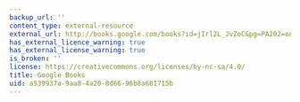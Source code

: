 ```yaml
---
backup_url: ''
content_type: external-resource
external_url: http://books.google.com/books?id=jIrl2L_JvZoC&pg=PA202=onepage
has_external_licence_warning: true
has_external_license_warning: true
is_broken: ''
license: https://creativecommons.org/licenses/by-nc-sa/4.0/
title: Google Books
uid: a539937a-9aa8-4a20-8d66-96b8a681715b
---
```

